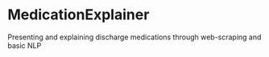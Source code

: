 # MedicationExplainer
Presenting and explaining discharge medications through web-scraping and basic NLP

